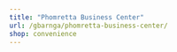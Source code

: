 ```yaml
---
title: "Phomretta Business Center"
url: /gbarnga/phomretta-business-center/
shop: convenience
---
```

